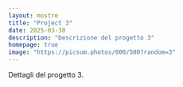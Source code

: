 ```yaml
---
layout: mostre
title: "Project 3"
date: 2025-03-30
description: "Descrizione del progetto 3"
homepage: true
image: "https://picsum.photos/800/500?random=3"
---
```


Dettagli del progetto 3.

